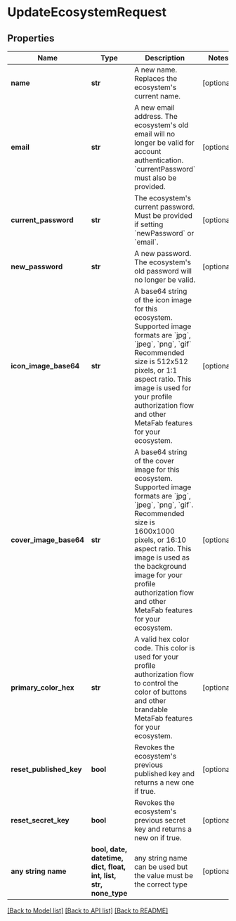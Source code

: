 # UpdateEcosystemRequest


## Properties
Name | Type | Description | Notes
------------ | ------------- | ------------- | -------------
**name** | **str** | A new name. Replaces the ecosystem&#39;s current name. | [optional] 
**email** | **str** | A new email address. The ecosystem&#39;s old email will no longer be valid for account authentication. &#x60;currentPassword&#x60; must also be provided. | [optional] 
**current_password** | **str** | The ecosystem&#39;s current password. Must be provided if setting &#x60;newPassword&#x60; or &#x60;email&#x60;. | [optional] 
**new_password** | **str** | A new password. The ecosystem&#39;s old password will no longer be valid. | [optional] 
**icon_image_base64** | **str** | A base64 string of the icon image for this ecosystem. Supported image formats are &#x60;jpg&#x60;, &#x60;jpeg&#x60;, &#x60;png&#x60;, &#x60;gif&#x60; Recommended size is 512x512 pixels, or 1:1 aspect ratio. This image is used for your profile authorization flow and other MetaFab features for your ecosystem. | [optional] 
**cover_image_base64** | **str** | A base64 string of the cover image for this ecosystem. Supported image formats are &#x60;jpg&#x60;, &#x60;jpeg&#x60;, &#x60;png&#x60;, &#x60;gif&#x60;. Recommended size is 1600x1000 pixels, or 16:10 aspect ratio.  This image is used as the background image for your profile authorization flow and other MetaFab features for your ecosystem. | [optional] 
**primary_color_hex** | **str** | A valid hex color code. This color is used for your profile authorization flow to control the color of buttons and other brandable MetaFab features for your ecosystem. | [optional] 
**reset_published_key** | **bool** | Revokes the ecosystem&#39;s previous published key and returns a new one if true. | [optional] 
**reset_secret_key** | **bool** | Revokes the ecosystem&#39;s previous secret key and returns a new on if true. | [optional] 
**any string name** | **bool, date, datetime, dict, float, int, list, str, none_type** | any string name can be used but the value must be the correct type | [optional]

[[Back to Model list]](../README.md#documentation-for-models) [[Back to API list]](../README.md#documentation-for-api-endpoints) [[Back to README]](../README.md)


